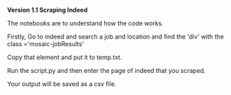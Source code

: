 <b> Version 1.1 Scraping Indeed </b>      

The notebooks are to understand how the code works.    

Firstly, Go to indeed and search a job and location and find the 'div' with the class ='mosaic-jobResults'    

Copy that element and put it to temp.txt.    

Run the script.py and then enter the page of indeed that you scraped.  

Your output will be saved as a csv file.